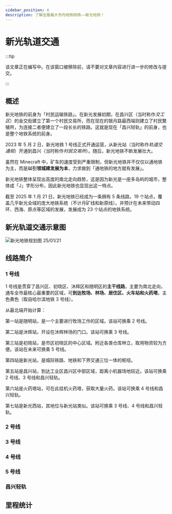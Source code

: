 ```yaml
---
sidebar_position: 4
description: 了解全服最大市内地铁网络——新光地铁！
---
```


# 新光轨道交通

:::tip

该文章正在编写中。在该窗口被移除前，请不要对文章内容进行进一步的修改与提交。

:::

## 概述

新光地铁的前身为「村民运输铁路」。在新光发展初期，在昌兴区（当时称作*交工区*）的金交街建立了第一个村民交易所，而在现在的银月路最西端则建立了村民繁殖所，为连接二者便建立了一段长长的铁路。这就是现在「昌兴轻轨」的前身，也是整个地铁系统的前身。

2023 年 5 月 2 日，新光地铁 1 号线正式开通运营，从新光站（当时称作*轨道交通局*）开通到昌兴（当时称作*村民交易所*）。随后，新光地铁不断发展壮大。

虽然在 Minecraft 中，矿车的速度受到严重限制，但新光地铁并不仅仅以通地铁为主，而是**以引领城建发展为本**，力求做到「通地铁的地方就有发展」。

新光地铁整体呈现出高度的南北走向趋势，这是因为新光是一座多岛屿的城市，整体成「J」字形分布，因此新光地铁也显现出这一特点。

截至 2025 年 1 月 21 日，新光地铁已经成为一条拥有 5 条线路，19 个站点，覆盖几乎新光全域的庞大地铁系统（不计月矿线和新原线）。并预计在未来带动四环、西海、原点等区域的发展，发展成为 23 个站点的地铁系统。

## 新光轨道交通示意图

![新光地铁规划图 25/01/21](/servers/SurvivalIII/railway_transit/xinguang_metro.png)

## 线路简介

### 1 号线

1 号线是贯穿了昌兴区、初晓区、沐辉区和随明区的**主干线路**，主要为南北走向，通车全市最核心最重要的区域，可**到达牧场、林场、居住区、火车站和火药塔**。主色黄色（取自哈尔滨地铁 3 号线）。

从最北端开始计算：

第一站是随明站，是一个主要进行牧场工作的区域。该站可换乘 2 号线。

第二站是沐辉站，开设在沐辉林场的门口。该站可换乘 3 号线。

第三站是初晓站，是市区初晓区的中心区域。附近各类仓库林立，取用物资较为方便。该站在未来可换乘 5 号线。

第四站是新光站，是城际铁路、地铁和下界交通三位一体的枢纽。

第五站是昌兴站，到达工业区昌兴区中部区域，距离小机器场地较近。该站可换乘 2 号线、3 号线和昌兴轻轨。

第六站是火药塔站，可在此挂机火药塔，获取大量火药。该站可换乘 4 号线和昌兴轻轨。

第七站是新光西站，其地位与新光站类似。该站可换乘 3 号线、4 号线和昌兴轻轨。

### 2 号线

### 3 号线

### 4 号线

### 5 号线

### 昌兴轻轨

## 里程统计

